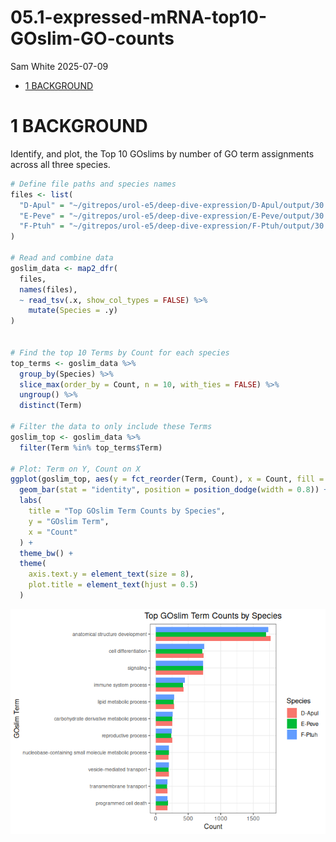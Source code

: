 05.1-expressed-mRNA-top10-GOslim-GO-counts
================
Sam White
2025-07-09

- [1 BACKGROUND](#1-background)

# 1 BACKGROUND

Identify, and plot, the Top 10 GOslims by number of GO term assignments
across all three species.

``` r
# Define file paths and species names
files <- list(
  "D-Apul" = "~/gitrepos/urol-e5/deep-dive-expression/D-Apul/output/30.00-Apul-transcriptome-GOslims/GOslim-counts.tsv",
  "E-Peve" = "~/gitrepos/urol-e5/deep-dive-expression/E-Peve/output/30.00-Peve-transcriptome-GOslims/GOslim-counts.tsv",
  "F-Ptuh" = "~/gitrepos/urol-e5/deep-dive-expression/F-Ptuh/output/30.00-Ptua-transcriptome-GOslims/GOslim-counts.tsv"
)

# Read and combine data
goslim_data <- map2_dfr(
  files,
  names(files),
  ~ read_tsv(.x, show_col_types = FALSE) %>%
    mutate(Species = .y)
)


# Find the top 10 Terms by Count for each species
top_terms <- goslim_data %>%
  group_by(Species) %>%
  slice_max(order_by = Count, n = 10, with_ties = FALSE) %>%
  ungroup() %>%
  distinct(Term)

# Filter the data to only include these Terms
goslim_top <- goslim_data %>%
  filter(Term %in% top_terms$Term)

# Plot: Term on Y, Count on X
ggplot(goslim_top, aes(y = fct_reorder(Term, Count), x = Count, fill = Species)) +
  geom_bar(stat = "identity", position = position_dodge(width = 0.8)) +
  labs(
    title = "Top GOslim Term Counts by Species",
    y = "GOslim Term",
    x = "Count"
  ) +
  theme_bw() +
  theme(
    axis.text.y = element_text(size = 8),
    plot.title = element_text(hjust = 0.5)
  )
```

![](05.1-expressed-mRNA-top10-GOslim-GO-counts_files/figure-gfm/unnamed-chunk-1-1.png)<!-- -->
